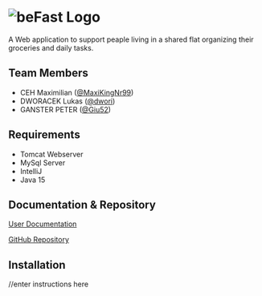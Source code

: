 #  ![beFast Logo](http://puu.sh/HPrPa/12baa15a0d.jpg)
A Web application to support peaple living in a shared flat organizing their groceries and daily tasks.

## Team Members
* CEH Maximilian ([@MaxiKingNr99](https://github.com/MaxiKingNr99))
* DWORACEK Lukas ([@dwori](https://github.com/dwori))
* GANSTER PETER ([@Giu52](https://github.com/Giu52))

## Requirements
* Tomcat Webserver
* MySql Server
* IntelliJ
* Java 15

## Documentation & Repository
[User Documentation]()

[GitHub Repository](https://github.com/dwori/Flattered)

## Installation

//enter instructions here
